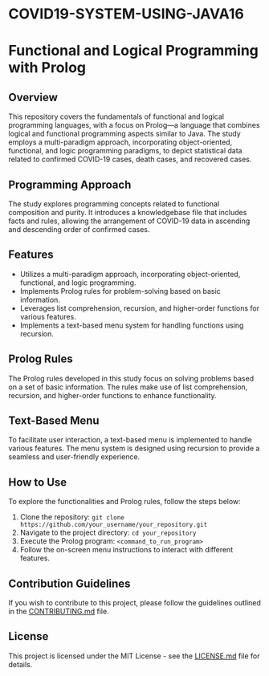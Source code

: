 # COVID19-SYSTEM-USING-JAVA16

# Functional and Logical Programming with Prolog

## Overview

This repository covers the fundamentals of functional and logical programming languages, with a focus on Prolog—a language that combines logical and functional programming aspects similar to Java. The study employs a multi-paradigm approach, incorporating object-oriented, functional, and logic programming paradigms, to depict statistical data related to confirmed COVID-19 cases, death cases, and recovered cases.

## Programming Approach

The study explores programming concepts related to functional composition and purity. It introduces a knowledgebase file that includes facts and rules, allowing the arrangement of COVID-19 data in ascending and descending order of confirmed cases.

## Features

- Utilizes a multi-paradigm approach, incorporating object-oriented, functional, and logic programming.
- Implements Prolog rules for problem-solving based on basic information.
- Leverages list comprehension, recursion, and higher-order functions for various features.
- Implements a text-based menu system for handling functions using recursion.

## Prolog Rules

The Prolog rules developed in this study focus on solving problems based on a set of basic information. The rules make use of list comprehension, recursion, and higher-order functions to enhance functionality.

## Text-Based Menu

To facilitate user interaction, a text-based menu is implemented to handle various features. The menu system is designed using recursion to provide a seamless and user-friendly experience.

## How to Use

To explore the functionalities and Prolog rules, follow the steps below:

1. Clone the repository: `git clone https://github.com/your_username/your_repository.git`
2. Navigate to the project directory: `cd your_repository`
3. Execute the Prolog program: `<command_to_run_program>`
4. Follow the on-screen menu instructions to interact with different features.

## Contribution Guidelines

If you wish to contribute to this project, please follow the guidelines outlined in the [CONTRIBUTING.md](CONTRIBUTING.md) file.

## License

This project is licensed under the MIT License - see the [LICENSE.md](LICENSE.md) file for details.
